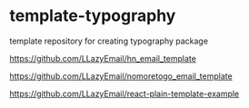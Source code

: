 # template-typography
template repository for creating typography package


https://github.com/LLazyEmail/hn_email_template


https://github.com/LLazyEmail/nomoretogo_email_template


https://github.com/LLazyEmail/react-plain-template-example
